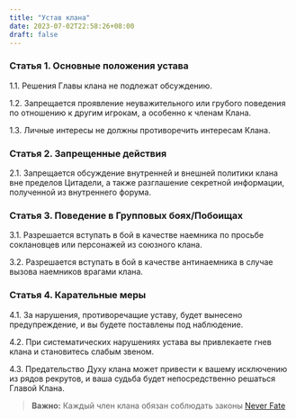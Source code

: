 ```yaml
---
title: "Устав клана"
date: 2023-07-02T22:58:26+08:00
draft: false
---
```


### Статья 1. Основные положения устава

1.1. Решения Главы клана не подлежат обсуждению.

1.2. Запрещается проявление неуважительного или грубого поведения по отношению к другим игрокам, а особенно к членам Клана.

1.3. Личные интересы не должны противоречить интересам Клана.


### Статья 2. Запрещенные действия

2.1. Запрещается обсуждение внутренней и внешней политики клана вне пределов Цитадели, а также разглашение секретной информации, полученной из внутреннего форума.

### Статья 3. Поведение в Групповых боях/Побоищах

3.1. Разрешается вступать в бой в качестве наемника по просьбе соклановцев или персонажей из союзного клана.

3.2. Разрешается вступать в бой в качестве антинаемника в случае вызова наемников врагами клана.

### Статья 4. Карательные меры

4.1. За нарушения, противоречащие уставу, будет вынесено предупреждение, и вы будете поставлены под наблюдение.

4.2. При систематических нарушениях устава вы привлекаете гнев клана и становитесь слабым звеном.

4.3. Предательство Духу клана может привести к вашему исключению из рядов рекрутов, и ваша судьба будет непосредственно решаться Главой Клана.

> **Важно:** Каждый член клана обязан соблюдать законы [Never Fate](https://encicl.neverfate.ru/?id=1)

